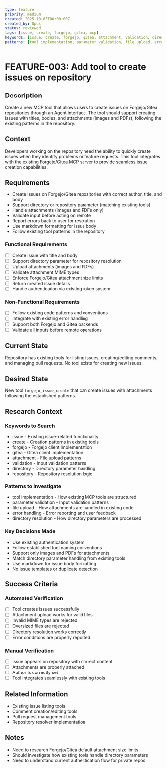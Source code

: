 ```yaml
---
type: feature
priority: medium
created: 2025-10-05T00:00:00Z
created_by: Opus
status: reviewed
tags: [issue, create, forgejo, gitea, mcp]
keywords: [issue, create, forgejo, gitea, attachment, validation, directory, repository]
patterns: [tool implementation, parameter validation, file upload, error handling, directory resolution]
---
```


# FEATURE-003: Add tool to create issues on repository

## Description
Create a new MCP tool that allows users to create issues on Forgejo/Gitea repositories through an Agent interface. The tool should support creating issues with titles, bodies, and attachments (images and PDFs), following the existing patterns in the repository.

## Context
Developers working on the repository need the ability to quickly create issues when they identify problems or feature requests. This tool integrates with the existing Forgejo/Gitea MCP server to provide seamless issue creation capabilities.

## Requirements
- Create issues on Forgejo/Gitea repositories with correct author, title, and body
- Support directory or repository parameter (matching existing tools)
- Handle attachments (images and PDFs only)
- Validate input before acting on remote
- Report errors back to user for resolution
- Use markdown formatting for issue body
- Follow existing tool patterns in the repository

### Functional Requirements
- [ ] Create issue with title and body
- [ ] Support directory parameter for repository resolution
- [ ] Upload attachments (images and PDFs)
- [ ] Validate attachment MIME types
- [ ] Enforce Forgejo/Gitea attachment size limits
- [ ] Return created issue details
- [ ] Handle authentication via existing token system

### Non-Functional Requirements
- [ ] Follow existing code patterns and conventions
- [ ] Integrate with existing error handling
- [ ] Support both Forgejo and Gitea backends
- [ ] Validate all inputs before remote operations

## Current State
Repository has existing tools for listing issues, creating/editing comments, and managing pull requests. No tool exists for creating new issues.

## Desired State
New tool `forgejo_issue_create` that can create issues with attachments following the established patterns.

## Research Context

### Keywords to Search
- issue - Existing issue-related functionality
- create - Creation patterns in existing tools
- forgejo - Forgejo client implementation
- gitea - Gitea client implementation
- attachment - File upload patterns
- validation - Input validation patterns
- directory - Directory parameter handling
- repository - Repository resolution logic

### Patterns to Investigate
- tool implementation - How existing MCP tools are structured
- parameter validation - Input validation patterns
- file upload - How attachments are handled in existing code
- error handling - Error reporting and user feedback
- directory resolution - How directory parameters are processed

### Key Decisions Made
- Use existing authentication system
- Follow established tool naming conventions
- Support only images and PDFs for attachments
- Match directory parameter handling from existing tools
- Use markdown for issue body formatting
- No issue templates or duplicate detection

## Success Criteria

### Automated Verification
- [ ] Tool creates issues successfully
- [ ] Attachment upload works for valid files
- [ ] Invalid MIME types are rejected
- [ ] Oversized files are rejected
- [ ] Directory resolution works correctly
- [ ] Error conditions are properly reported

### Manual Verification
- [ ] Issue appears on repository with correct content
- [ ] Attachments are properly attached
- [ ] Author is correctly set
- [ ] Tool integrates seamlessly with existing tools

## Related Information
- Existing issue listing tools
- Comment creation/editing tools
- Pull request management tools
- Repository resolver implementation

## Notes
- Need to research Forgejo/Gitea default attachment size limits
- Should investigate how existing tools handle directory parameters
- Need to understand current authentication flow for private repos